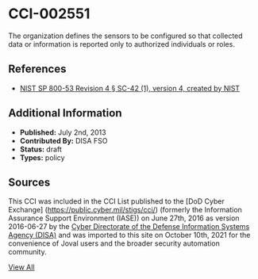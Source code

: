 # CCI-002551

The organization defines the sensors to be configured so that collected data or information is reported only to authorized individuals or roles.

## References ##

* [NIST SP 800-53 Revision 4 § SC-42 (1), version 4, created by NIST](http://csrc.nist.gov/publications/PubsSPs.html)


## Additional Information ##

* **Published:** July 2nd, 2013
* **Contributed By:** DISA FSO
* **Status:** draft
* **Types:** policy

## Sources ##

This CCI was included in the CCI List published to the [DoD Cyber Exchange]
(https://public.cyber.mil/stigs/cci/) (formerly the Information Assurance Support Environment
(IASE)) on June 27th, 2016 as version 2016-06-27 by the [Cyber Directorate of the Defense 
Information Systems Agency (DISA)](https://public.cyber.mil/about-cyber/) and was imported to 
this site on October 10th, 2021 for the convenience of Joval users and the broader security automation community.

[View All](../README.md)
